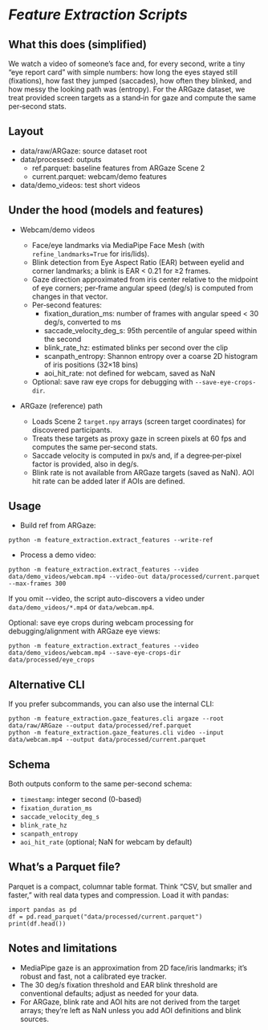 _Feature Extraction Scripts_
==========================

**What this does** (simplified)
------------------------------
We watch a video of someone’s face and, for every second, write a tiny “eye report card” with simple numbers: how long the eyes stayed still (fixations), how fast they jumped (saccades), how often they blinked, and how messy the looking path was (entropy). For the ARGaze dataset, we treat provided screen targets as a stand‑in for gaze and compute the same per‑second stats.

Layout
------
- data/raw/ARGaze: source dataset root
- data/processed: outputs
  - ref.parquet: baseline features from ARGaze Scene 2
  - current.parquet: webcam/demo features
- data/demo_videos: test short videos 

**Under the hood** (models and features)
------------------------------------
- Webcam/demo videos
  - Face/eye landmarks via MediaPipe Face Mesh (with `refine_landmarks=True` for iris/lids).
  - Blink detection from Eye Aspect Ratio (EAR) between eyelid and corner landmarks; a blink is EAR < 0.21 for ≥2 frames.
  - Gaze direction approximated from iris center relative to the midpoint of eye corners; per‑frame angular speed (deg/s) is computed from changes in that vector.
  - Per‑second features:
    - fixation_duration_ms: number of frames with angular speed < 30 deg/s, converted to ms
    - saccade_velocity_deg_s: 95th percentile of angular speed within the second
    - blink_rate_hz: estimated blinks per second over the clip
    - scanpath_entropy: Shannon entropy over a coarse 2D histogram of iris positions (32×18 bins)
    - aoi_hit_rate: not defined for webcam, saved as NaN
  - Optional: save raw eye crops for debugging with `--save-eye-crops-dir`.

- ARGaze (reference) path
  - Loads Scene 2 `target.npy` arrays (screen target coordinates) for discovered participants.
  - Treats these targets as proxy gaze in screen pixels at 60 fps and computes the same per‑second stats.
  - Saccade velocity is computed in px/s and, if a degree‑per‑pixel factor is provided, also in deg/s.
  - Blink rate is not available from ARGaze targets (saved as NaN). AOI hit rate can be added later if AOIs are defined.


**Usage**
-----
- Build ref from ARGaze:
```
python -m feature_extraction.extract_features --write-ref
```
- Process a demo video:
```
python -m feature_extraction.extract_features --video data/demo_videos/webcam.mp4 --video-out data/processed/current.parquet --max-frames 300
```

If you omit --video, the script auto-discovers a video under `data/demo_videos/*.mp4` or `data/webcam.mp4`.

Optional: save eye crops during webcam processing for debugging/alignment with ARGaze eye views:
```
python -m feature_extraction.extract_features --video data/demo_videos/webcam.mp4 --save-eye-crops-dir data/processed/eye_crops
```

Alternative CLI
---------------
If you prefer subcommands, you can also use the internal CLI:
```
python -m feature_extraction.gaze_features.cli argaze --root data/raw/ARGaze --output data/processed/ref.parquet
python -m feature_extraction.gaze_features.cli video --input data/webcam.mp4 --output data/processed/current.parquet
```

**Schema**
------
Both outputs conform to the same per-second schema:

- `timestamp`: integer second (0-based)
- `fixation_duration_ms`
- `saccade_velocity_deg_s`
- `blink_rate_hz`
- `scanpath_entropy`
- `aoi_hit_rate` (optional; NaN for webcam by default)

What’s a Parquet file?
----------------------
Parquet is a compact, columnar table format. Think “CSV, but smaller and faster,” with real data types and compression. Load it with pandas:
```
import pandas as pd
df = pd.read_parquet("data/processed/current.parquet")
print(df.head())
```

Notes and limitations
---------------------
- MediaPipe gaze is an approximation from 2D face/iris landmarks; it’s robust and fast, not a calibrated eye tracker.
- The 30 deg/s fixation threshold and EAR blink threshold are conventional defaults; adjust as needed for your data.
- For ARGaze, blink rate and AOI hits are not derived from the target arrays; they’re left as NaN unless you add AOI definitions and blink sources.